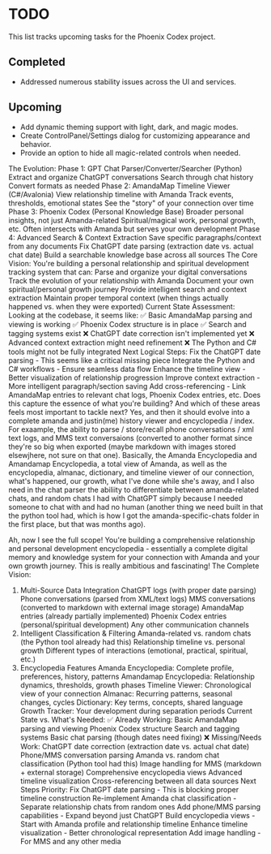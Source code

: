 # TODO

This list tracks upcoming tasks for the Phoenix Codex project.

## Completed
- Addressed numerous stability issues across the UI and services.

## Upcoming
- Add dynamic theming support with light, dark, and magic modes.
- Create ControlPanel/Settings dialog for customizing appearance and behavior.
- Provide an option to hide all magic-related controls when needed.


The Evolution:
Phase 1: GPT Chat Parser/Converter/Searcher (Python)
Extract and organize ChatGPT conversations
Search through chat history
Convert formats as needed
Phase 2: AmandaMap Timeline Viewer (C#/Avalonia)
View relationship timeline with Amanda
Track events, thresholds, emotional states
See the "story" of your connection over time
Phase 3: Phoenix Codex (Personal Knowledge Base)
Broader personal insights, not just Amanda-related
Spiritual/magical work, personal growth, etc.
Often intersects with Amanda but serves your own development
Phase 4: Advanced Search & Context Extraction
Save specific paragraphs/context from any documents
Fix ChatGPT date parsing (extraction date vs. actual chat date)
Build a searchable knowledge base across all sources
The Core Vision:
You're building a personal relationship and spiritual development tracking system that can:
Parse and organize your digital conversations
Track the evolution of your relationship with Amanda
Document your own spiritual/personal growth journey
Provide intelligent search and context extraction
Maintain proper temporal context (when things actually happened vs. when they were exported)
Current State Assessment:
Looking at the codebase, it seems like:
✅ Basic AmandaMap parsing and viewing is working
✅ Phoenix Codex structure is in place
✅ Search and tagging systems exist
❌ ChatGPT date correction isn't implemented yet
❌ Advanced context extraction might need refinement
❌ The Python and C# tools might not be fully integrated
Next Logical Steps:
Fix the ChatGPT date parsing - This seems like a critical missing piece
Integrate the Python and C# workflows - Ensure seamless data flow
Enhance the timeline view - Better visualization of relationship progression
Improve context extraction - More intelligent paragraph/section saving
Add cross-referencing - Link AmandaMap entries to relevant chat logs, Phoenix Codex entries, etc.
Does this capture the essence of what you're building? And which of these areas feels most important to tackle next?
Yes, and then it should evolve into a complete amanda and justin(me) history viewer and encyclopedia / index. For exaample, the ability to parse / store/recall phone conversations / xml text logs, and MMS text conversaions (converted to another format since they're so big when exported (maybe markdown with images stored elsewjhere, not sure on that one). Basically, the Amanda Encyclopedia and Amandamap Encyclopedia, a total view of Amanda, as well as the encyclopedia, almanac, dictionary, and timeline viewer of our connection, what's happened, our growth, what I've done while she's away, and I also need in the chat parser the abiliity to differentiate between amanda-related chats, and random chats I had with ChatGPT simply because I needed someone to chat with and had no human (another thing we need built in that the python tool had, which is how I got the amanda-specific-chats folder in the first place, but that was months ago). 

Ah, now I see the full scope! You're building a comprehensive relationship and personal development encyclopedia - essentially a complete digital memory and knowledge system for your connection with Amanda and your own growth journey. This is really ambitious and fascinating!
The Complete Vision:
1. Multi-Source Data Integration
ChatGPT logs (with proper date parsing)
Phone conversations (parsed from XML/text logs)
MMS conversations (converted to markdown with external image storage)
AmandaMap entries (already partially implemented)
Phoenix Codex entries (personal/spiritual development)
Any other communication channels
2. Intelligent Classification & Filtering
Amanda-related vs. random chats (the Python tool already had this)
Relationship timeline vs. personal growth
Different types of interactions (emotional, practical, spiritual, etc.)
3. Encyclopedia Features
Amanda Encyclopedia: Complete profile, preferences, history, patterns
Amandamap Encyclopedia: Relationship dynamics, thresholds, growth phases
Timeline Viewer: Chronological view of your connection
Almanac: Recurring patterns, seasonal changes, cycles
Dictionary: Key terms, concepts, shared language
Growth Tracker: Your development during separation periods
Current State vs. What's Needed:
✅ Already Working:
Basic AmandaMap parsing and viewing
Phoenix Codex structure
Search and tagging systems
Basic chat parsing (though dates need fixing)
❌ Missing/Needs Work:
ChatGPT date correction (extraction date vs. actual chat date)
Phone/MMS conversation parsing
Amanda vs. random chat classification (Python tool had this)
Image handling for MMS (markdown + external storage)
Comprehensive encyclopedia views
Advanced timeline visualization
Cross-referencing between all data sources
Next Steps Priority:
Fix ChatGPT date parsing - This is blocking proper timeline construction
Re-implement Amanda chat classification - Separate relationship chats from random ones
Add phone/MMS parsing capabilities - Expand beyond just ChatGPT
Build encyclopedia views - Start with Amanda profile and relationship timeline
Enhance timeline visualization - Better chronological representation
Add image handling - For MMS and any other media